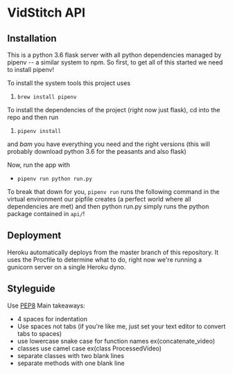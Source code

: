 # VidStitch API

## Installation

This is a python 3.6 flask server with all python dependencies managed by pipenv -- a similar system to npm. So first, to get all of this started we need to install pipenv!

To install the system tools this project uses
1. `brew install pipenv`

To install the dependencies of the project (right now just flask), cd into the repo and then run
1. `pipenv install`

and *bam* you have everything you need and the right versions
(this will probably download python 3.6 for the peasants and also flask)

Now, run the app with
* `pipenv run python run.py`

To break that down for you, `pipenv run` runs the following command in the virtual environment our pipfile creates (a perfect world where all dependencies are met) and then python run.py simply runs the python package contained in `api/`! 

## Deployment

Heroku automatically deploys from the master branch of this repository.
It uses the Procfile to determine what to do, right now we're running a gunicorn server on a single Heroku dyno.

## Styleguide
Use [PEP8](https://www.python.org/dev/peps/pep-0008/)
Main takeaways:
* 4 spaces for indentation
* Use spaces not tabs (if you're like me, just set your text editor to convert tabs to spaces)
* use lowercase snake case for function names ex(concatenate_video)
* classes use camel case ex(class ProcessedVideo)
* separate classes with two blank lines
* separate methods with one blank line